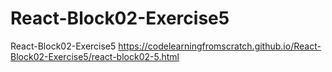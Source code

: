 # React-Block02-Exercise5
React-Block02-Exercise5 https://codelearningfromscratch.github.io/React-Block02-Exercise5/react-block02-5.html

